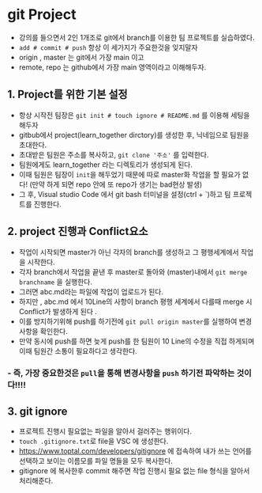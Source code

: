 # git Project

- 강의를 들으면서 2인 1개조로 git에서 branch를 이용한 팀 프로젝트를 실습하였다.
- `add # commit # push` 항상 이 세가지가 주요한것을 잊지말자 
- origin , master 는 git에서 가장 main 이고
- remote, repo 는 github에서 가장 main 영역이라고 이해해두자.

## 1. Project를 위한 기본 설정

- 항상 시작전 팀장은 `git init # touch ignore # README.md` 를 이용해 세팅을 해두자 
- gitbub에서 project(learn_together dirctory)를 생성한 후, 닉네임으로 팀원을 초대한다. 
- 초대받은 팀원은 주소를 복사하고, `git clone '주소'` 를 입력한다.
- 팀원에게도  learn_together 라는 디렉토리가 생성되게 된다. 
- 이때 팀원은 팀장이 `init`을 해두었기 때문에 따로 master화 작업을 할 필요가 없다! (만약 하게 되면 repo 안에 또 repo가 생기는 bad현상 발생)
- 그 후, Visual studio Code 에서 git bash 터미널을 설정(ctrl + `)하고 팀 프로젝트를 진행한다.



## 2. project 진행과 Conflict요소 

- 작업이 시작되면 master가 아닌 각자의 branch를 생성하고 그 평행세계에서 작업을 시작한다.
- 각자 branch에서 작업을 끝낸 후 master로 돌아와 (master)내에서 `git merge branchname` 을 실행한다.
- 그러면 abc.md라는 파일에 작업이 업로드가 된다.
- 하지만 , abc.md 에서 10Line의 사항이 branch 평행 세계에서 다를때 merge 시 Conflict가 발생하게 된다 .
- 이를 방지하기위해 push를 하기전에 `git pull origin master`를 실행하여 변경사항을 확인한다.
- 만약 동시에 push를 하면 늦게 push를 한 팀원이 10 Line의 수정을 직접 하게되며 이때 팀원간 소통이 필요하다고 생각한다.

### - 즉, 가장 중요한것은 `pull`을 통해 변경사항을 `push` 하기전 파악하는 것이다!!!!



## 3. git ignore

- 프로젝트 진행시 필요없는 파일을 알아서 걸러주는 행위이다.
- `touch .gitignore.txt`로 file을 VSC 에 생성한다. 
- https://www.toptal.com/developers/gitignore 에 접속하여 내가 쓰는 언어를 선택하고  보이는 이름모를 파일 명들을 모두 복사한다.
- gitignore 에 복사한후 commit 해주면 작업 진행시 필요 없는 file 형식을 알아서 처리해준다. 